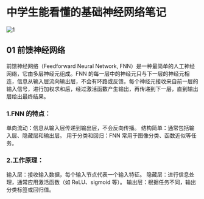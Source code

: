 # 中学生能看懂的基础神经网络笔记
![1](https://github.com/user-attachments/assets/19468260-6802-4b7a-bd90-36c409daf54e)

## 01 前馈神经网络

前馈神经网络（Feedforward Neural Network, FNN）是一种最简单的人工神经网络，它由多层神经元组成。FNN 的每一层中的神经元只与下一层的神经元相连，信息从输入层流向输出层，不会有环路或反馈。每个神经元接收来自前一层的输入信号，进行加权求和后，经过激活函数产生输出，再传递到下一层，直到输出层给出最终结果。

### 1.FNN 的特点：
单向流动：信息从输入层传递到输出层，不会反向传播。
结构简单：通常包括输入层、隐藏层和输出层。
用于分类和回归：FNN 常用于图像分类、函数近似等任务。

### 2.工作原理：
输入层：接收输入数据，每个输入节点代表一个输入特征。
隐藏层：进行信息处理，通常应用激活函数（如 ReLU、sigmoid 等）。
输出层：根据任务不同，输出分类标签或回归值。



